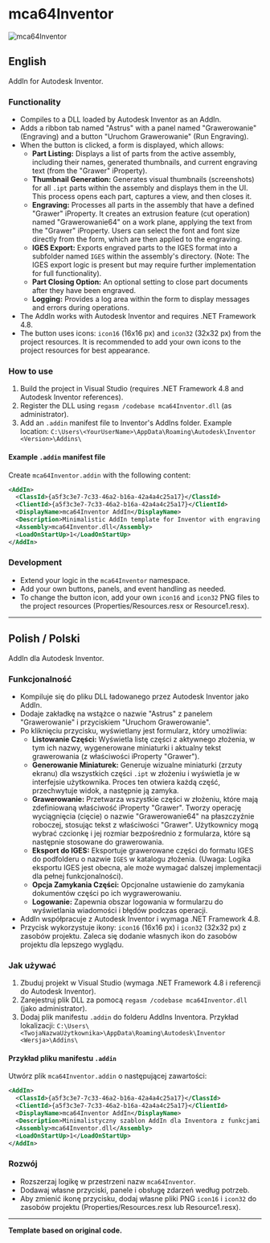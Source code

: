 # mca64Inventor

![mca64Inventor](https://github.com/user-attachments/assets/d9cf2800-d9fb-4cc3-8b25-092c38701fec)

## English

AddIn for Autodesk Inventor.

### Functionality
- Compiles to a DLL loaded by Autodesk Inventor as an AddIn.
- Adds a ribbon tab named "Astrus" with a panel named "Grawerowanie" (Engraving) and a button "Uruchom Grawerowanie" (Run Engraving).
- When the button is clicked, a form is displayed, which allows:
  - **Part Listing:** Displays a list of parts from the active assembly, including their names, generated thumbnails, and current engraving text (from the "Grawer" iProperty).
  - **Thumbnail Generation:** Generates visual thumbnails (screenshots) for all `.ipt` parts within the assembly and displays them in the UI. This process opens each part, captures a view, and then closes it.
  - **Engraving:** Processes all parts in the assembly that have a defined "Grawer" iProperty. It creates an extrusion feature (cut operation) named "Grawerowanie64" on a work plane, applying the text from the "Grawer" iProperty. Users can select the font and font size directly from the form, which are then applied to the engraving.
  - **IGES Export:** Exports engraved parts to the IGES format into a subfolder named `IGES` within the assembly's directory. (Note: The IGES export logic is present but may require further implementation for full functionality).
  - **Part Closing Option:** An optional setting to close part documents after they have been engraved.
  - **Logging:** Provides a log area within the form to display messages and errors during operations.
- The AddIn works with Autodesk Inventor and requires .NET Framework 4.8.
- The button uses icons: `icon16` (16x16 px) and `icon32` (32x32 px) from the project resources. It is recommended to add your own icons to the project resources for best appearance.

### How to use
1.  Build the project in Visual Studio (requires .NET Framework 4.8 and Autodesk Inventor references).
2.  Register the DLL using `regasm /codebase mca64Inventor.dll` (as administrator).
3.  Add an `.addin` manifest file to Inventor's AddIns folder.
    Example location: `C:\Users\<YourUserName>\AppData\Roaming\Autodesk\Inventor <Version>\Addins\`

#### Example `.addin` manifest file
Create `mca64Inventor.addin` with the following content:
```xml
<AddIn>
  <ClassId>{a5f3c3e7-7c33-46a2-b16a-42a4a4c25a17}</ClassId>
  <ClientId>{a5f3c3e7-7c33-46a2-b16a-42a4a4c25a17}</ClientId>
  <DisplayName>mca64Inventor AddIn</DisplayName>
  <Description>Minimalistic AddIn template for Inventor with engraving and thumbnail generation features.</Description>
  <Assembly>mca64Inventor.dll</Assembly>
  <LoadOnStartUp>1</LoadOnStartUp>
</AddIn>
```

### Development
- Extend your logic in the `mca64Inventor` namespace.
- Add your own buttons, panels, and event handling as needed.
- To change the button icon, add your own `icon16` and `icon32` PNG files to the project resources (Properties/Resources.resx or Resource1.resx).

---

## Polish / Polski

AddIn dla Autodesk Inventor.

### Funkcjonalność
- Kompiluje się do pliku DLL ładowanego przez Autodesk Inventor jako AddIn.
- Dodaje zakładkę na wstążce o nazwie "Astrus" z panelem "Grawerowanie" i przyciskiem "Uruchom Grawerowanie".
- Po kliknięciu przycisku, wyświetlany jest formularz, który umożliwia:
  - **Listowanie Części:** Wyświetla listę części z aktywnego złożenia, w tym ich nazwy, wygenerowane miniaturki i aktualny tekst grawerowania (z właściwości iProperty "Grawer").
  - **Generowanie Miniaturek:** Generuje wizualne miniaturki (zrzuty ekranu) dla wszystkich części `.ipt` w złożeniu i wyświetla je w interfejsie użytkownika. Proces ten otwiera każdą część, przechwytuje widok, a następnie ją zamyka.
  - **Grawerowanie:** Przetwarza wszystkie części w złożeniu, które mają zdefiniowaną właściwość iProperty "Grawer". Tworzy operację wyciągnięcia (cięcie) o nazwie "Grawerowanie64" na płaszczyźnie roboczej, stosując tekst z właściwości "Grawer". Użytkownicy mogą wybrać czcionkę i jej rozmiar bezpośrednio z formularza, które są następnie stosowane do grawerowania.
  - **Eksport do IGES:** Eksportuje grawerowane części do formatu IGES do podfolderu o nazwie `IGES` w katalogu złożenia. (Uwaga: Logika eksportu IGES jest obecna, ale może wymagać dalszej implementacji dla pełnej funkcjonalności).
  - **Opcja Zamykania Części:** Opcjonalne ustawienie do zamykania dokumentów części po ich wygrawerowaniu.
  - **Logowanie:** Zapewnia obszar logowania w formularzu do wyświetlania wiadomości i błędów podczas operacji.
- AddIn współpracuje z Autodesk Inventor i wymaga .NET Framework 4.8.
- Przycisk wykorzystuje ikony: `icon16` (16x16 px) i `icon32` (32x32 px) z zasobów projektu. Zaleca się dodanie własnych ikon do zasobów projektu dla lepszego wyglądu.

### Jak używać
1.  Zbuduj projekt w Visual Studio (wymaga .NET Framework 4.8 i referencji do Autodesk Inventor).
2.  Zarejestruj plik DLL za pomocą `regasm /codebase mca64Inventor.dll` (jako administrator).
3.  Dodaj plik manifestu `.addin` do folderu AddIns Inventora.
    Przykład lokalizacji: `C:\Users\<TwojaNazwaUżytkownika>\AppData\Roaming\Autodesk\Inventor <Wersja>\Addins\`

#### Przykład pliku manifestu `.addin`
Utwórz plik `mca64Inventor.addin` o następującej zawartości:
```xml
<AddIn>
  <ClassId>{a5f3c3e7-7c33-46a2-b16a-42a4a4c25a17}</ClassId>
  <ClientId>{a5f3c3e7-7c33-46a2-b16a-42a4a4c25a17}</ClientId>
  <DisplayName>mca64Inventor AddIn</DisplayName>
  <Description>Minimalistyczny szablon AddIn dla Inventora z funkcjami grawerowania i generowania miniaturek.</Description>
  <Assembly>mca64Inventor.dll</Assembly>
  <LoadOnStartUp>1</LoadOnStartUp>
</AddIn>
```

### Rozwój
- Rozszerzaj logikę w przestrzeni nazw `mca64Inventor`.
- Dodawaj własne przyciski, panele i obsługę zdarzeń według potrzeb.
- Aby zmienić ikonę przycisku, dodaj własne pliki PNG `icon16` i `icon32` do zasobów projektu (Properties/Resources.resx lub Resource1.resx).

---

**Template based on original code.**

```